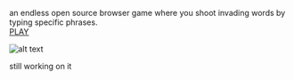an endless open source browser game where you shoot invading words by typing specific phrases.</br>
[PLAY](https://aramii.tk/wordsinvading)

![alt text](https://github.com/ramishenouda/wordsinvading/blob/master/GitHubAssests/Screenshot.png)

still working on it
